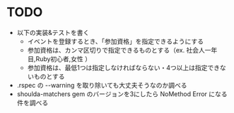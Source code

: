 # TODO
* 以下の実装&テストを書く
  * イベントを登録するとき、「参加資格」を指定できるようにする
  * 参加資格は、カンマ区切りで指定できるものとする（ex. 社会人一年目,Ruby初心者,女性 ）
  * 参加資格は、最低1つは指定しなければならない・4つ以上は指定できないものとする
* .rspec の --warning を取り除いても大丈夫そうなのか調べる
* shoulda-matchers gem のバージョンを3にしたら NoMethod Error になる件を調べる
